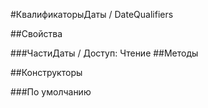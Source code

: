 
#КвалификаторыДаты / DateQualifiers

##Свойства
    
###ЧастиДаты / 
Доступ: Чтение
##Методы
    
##Конструкторы

  
###По умолчанию